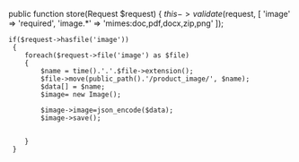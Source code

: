 public function store(Request $request)
    {
        $this->validate($request, [
            'image' => 'required',
            'image.*' => 'mimes:doc,pdf,docx,zip,png'
    ]);


    if($request->hasfile('image'))
     {
        foreach($request->file('image') as $file)
        {
            $name = time().'.'.$file->extension();
            $file->move(public_path().'/product_image/', $name);  
            $data[] = $name;
            $image= new Image();
            
            $image->image=json_encode($data);
            $image->save();

        
        }
     }
